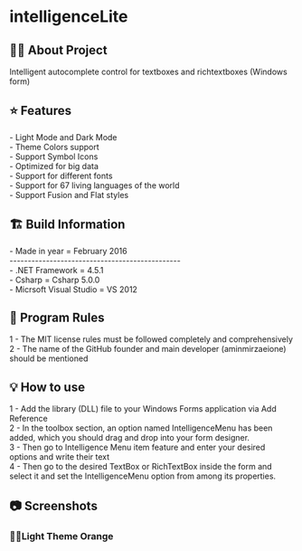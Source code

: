 # intelligenceLite

<h2> 👨‍💻 About Project</h2>
Intelligent autocomplete control for textboxes and richtextboxes (Windows form) <br />

<h2> ⭐ Features</h2>
- Light Mode and Dark Mode<br />
- Theme Colors support <br />
- Support Symbol Icons <br />
- Optimized for big data <br />
- Support for different fonts <br />
- Support for 67 living languages ​​of the world <br />
- Support Fusion and Flat styles <br />

<h2> 🏗 Build Information</h2>
- Made in year = February 2016 <br />
----------------------------------------------- <br />
- .NET Framework =  4.5.1 <br />
- Csharp = Csharp 5.0.0 <br />
- Micrsoft Visual Studio = VS 2012 <br />


<h2> 📜 Program Rules</h2>
1 - The MIT license rules must be followed completely and comprehensively<br />
2 - The name of the GitHub founder and main developer (aminmirzaeione) should be mentioned <br />

<h2> 💡 How to use</h2>
1 - Add the library (DLL) file to your Windows Forms application via Add Reference <br />
2 - In the toolbox section, an option named IntelligenceMenu has been added, which you should drag and drop into your form designer. <br />
3 - Then go to Intelligence Menu item feature and enter your desired options and write their text <br />
4 - Then go to the desired TextBox or RichTextBox inside the form and select it and set the IntelligenceMenu option from among its properties. <br />

<h2>📷 Screenshots</h2>

<h3>🤍🧡Light Theme Orange</h3>


